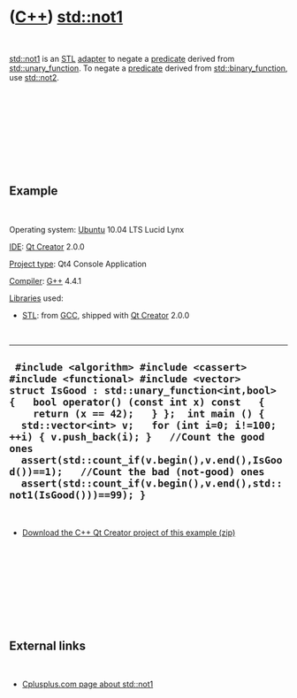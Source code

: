 



 

 

 

 

 

([C++](Cpp.htm)) [std::not1](CppNot1.htm)
=========================================

 

[std::not1](CppNot1.htm) is an [STL](CppStl.htm)
[adapter](CppAdapter.htm) to negate a [predicate](CppPredicate.htm)
derived from [std::unary\_function](CppUnary_function.htm). To negate a
[predicate](CppPredicate.htm) derived from
[std::binary\_function](CppBinary_function.htm), use
[std::not2](CppNot2.htm).

 

 

 

 

 

Example
-------

 

Operating system: [Ubuntu](http://www.ubuntu.com) 10.04 LTS Lucid Lynx

[IDE](CppIde.htm): [Qt Creator](CppQt.htm) 2.0.0

[Project type](CppQtProjectType.htm): Qt4 Console Application

[Compiler](CppCompiler.htm): [G++](CppGpp.htm) 4.4.1

[Libraries](CppLibrary.htm) used:

-   [STL](CppStl.htm): from [GCC](CppGcc.htm), shipped with [Qt
    Creator](CppQt.htm) 2.0.0

 

  ------------------------------------------------------------------------------------------------------------------------------------------------------------------------------------------------------------------------------------------------------------------------------------------------------------------------------------------------------------------------------------------------------------------------------------------------------------------------------------------
  ` #include <algorithm> #include <cassert> #include <functional> #include <vector>  struct IsGood : std::unary_function<int,bool> {   bool operator() (const int x) const   {     return (x == 42);   } };  int main () {   std::vector<int> v;   for (int i=0; i!=100; ++i) { v.push_back(i); }   //Count the good ones   assert(std::count_if(v.begin(),v.end(),IsGood())==1);   //Count the bad (not-good) ones   assert(std::count_if(v.begin(),v.end(),std::not1(IsGood()))==99); }`
  ------------------------------------------------------------------------------------------------------------------------------------------------------------------------------------------------------------------------------------------------------------------------------------------------------------------------------------------------------------------------------------------------------------------------------------------------------------------------------------------

 

-   [Download the C++ Qt Creator project of this
    example (zip)](CppNot1.zip)

 

 

 

 

 

External links
--------------

 

-   [Cplusplus.com page about
    std::not1](http://www.cplusplus.com/reference/std/functional/not1)

 

 

 

 

 





 



